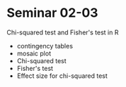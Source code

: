 # Seminar 02-03

Chi-squared test and Fisher's test in R

* contingency tables
* mosaic plot
* Chi-squared test
* Fisher's test
* Effect size for chi-squared test